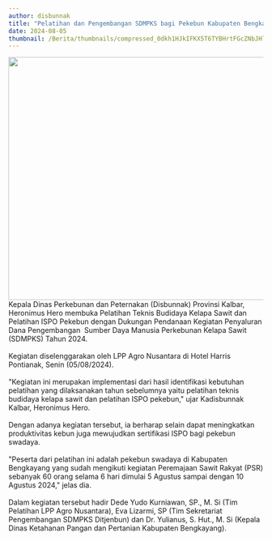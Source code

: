 ```yaml
---
author: disbunnak
title: "Pelatihan dan Pengembangan SDMPKS bagi Pekebun Kabupaten Bengkayang"
date: 2024-08-05
thumbnail: /Berita/thumbnails/compressed_0dkh1HJkIFKX5T6TYBHrtFGcZNbJHlzdQATE1pPD.jpg
---
```

<p><img src="/images/BjW3rgl6mqI0hn97Z85M.jpeg" width="640" height="480" alt="" /><br />Kepala Dinas Perkebunan dan Peternakan (Disbunnak) Provinsi Kalbar, Heronimus Hero membuka Pelatihan Teknis Budidaya Kelapa Sawit dan Pelatihan ISPO Pekebun dengan Dukungan Pendanaan Kegiatan Penyaluran Dana Pengembangan&nbsp; Sumber Daya Manusia Perkebunan Kelapa Sawit (SDMPKS) Tahun 2024.<br /><br />Kegiatan diselenggarakan oleh LPP Agro Nusantara di Hotel Harris Pontianak, Senin (05/08/2024).<br /><br />"Kegiatan ini merupakan implementasi dari hasil identifikasi kebutuhan pelatihan yang dilaksanakan tahun sebelumnya yaitu pelatihan teknis budidaya kelapa sawit dan pelatihan ISPO pekebun," ujar Kadisbunnak Kalbar, Heronimus Hero.<br /><br />Dengan adanya kegiatan tersebut, ia berharap selain dapat meningkatkan produktivitas kebun juga mewujudkan sertifikasi ISPO bagi pekebun swadaya.<br /><br />"Peserta dari pelatihan ini adalah pekebun swadaya di Kabupaten Bengkayang yang sudah mengikuti kegiatan Peremajaan Sawit Rakyat (PSR) sebanyak 60 orang selama 6 hari dimulai 5 Agustus sampai dengan 10 Agustus 2024," jelas dia.<br /><br />Dalam kegiatan tersebut hadir Dede Yudo Kurniawan, SP., M. Si (Tim Pelatihan LPP Agro Nusantara), Eva Lizarmi, SP (Tim Sekretariat Pengembangan SDMPKS Ditjenbun) dan Dr. Yulianus, S. Hut., M. Si (Kepala Dinas Ketahanan Pangan dan Pertanian Kabupaten Bengkayang).<br /><br /><br /></p>
